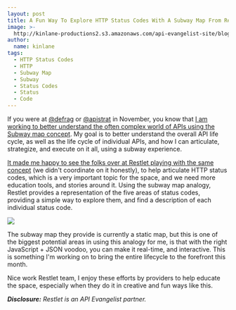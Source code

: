 ```yaml
---
layout: post
title: A Fun Way To Explore HTTP Status Codes With A Subway Map From Restlet
image: >-
  http://kinlane-productions2.s3.amazonaws.com/api-evangelist-site/blog/restlet-http-status-codes.png
author:
  name: kinlane
tags:
  - HTTP Status Codes
  - HTTP
  - Subway Map
  - Subway
  - Status Codes
  - Status
  - Code
---
```

If you were at [@defrag](https://twitter.com/defrag) or [@apistrat](https://twitter.com/apistrat) in November, you know that [I am working to better understand the often complex world of APIs using the Subway map concept](http://apievangelist.com/2015/11/29/the-api-lifecycle-my-talk-from-defrag-and-apistrat/). My goal is to better understand the overall API life cycle, as well as the life cycle of individual APIs, and how I can articulate, strategize, and execute on it all, using a subway experience. 

[It made me happy to see the folks over at Restlet playing with the same concept](http://restlet.com/http-status-codes-map) (we didn't coordinate on it honestly), to help articulate HTTP status codes, which is a very important topic for the space, and we need more education tools, and stories around it. Using the subway map analogy, Restlet provides a representation of the five areas of status codes, providing a simple way to explore them, and find a description of each individual status code.

[![](http://kinlane-productions2.s3.amazonaws.com/api-evangelist-site/blog/restlet-http-status-codes.png)](http://restlet.com/http-status-codes-map)

The subway map they provide is currently a static map, but this is one of the biggest potential areas in using this analogy for me, is that with the right JavaScript + JSON voodoo, you can make it real-time, and interactive. This is something I'm working on to bring the entire lifecycle to the forefront this month. 

Nice work Restlet team, I enjoy these efforts by providers to help educate the space, especially when they do it in creative and fun ways like this.

_**Disclosure:** Restlet is an API Evangelist partner._